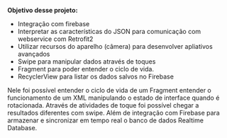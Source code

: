 **Objetivo desse projeto:**

- Integração com firebase
- Interpretar as características do JSON para comunicação com webservice com Retrofit2
- Utilizar recursos do aparelho (câmera) para desenvolver apliativos avançados
- Swipe para manipular dados através de toques
- Fragment para poder entender o ciclo de vida.
- RecyclerView para listar os dados salvos no Firebase

Nele foi possível entender o ciclo de vida de um Fragment entender o funcionamento de um XML manipulando o estado de 
interface quando é rotacionada. Através de atividades de toque foi possível chegar a resultados diferentes com swipe.
Além de integração com Firebase para armazenar e sincronizar em tempo real o banco de dados Realtime Database.
